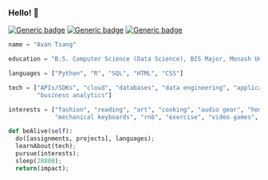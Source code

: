 ### Hello! 👋
[![Generic badge](https://img.shields.io/badge/grad-2023-blue.svg)](https://shields.io/)
[![Generic badge](https://img.shields.io/badge/data-nerd-blue)](https://shields.io/)
[![Generic badge](https://img.shields.io/badge/caffeinated%3F-yep-blue)](https://shields.io/)
```python
name = "Avan Tsang"

education = "B.S. Computer Science (Data Science), BIS Major, Monash University"

languages = ["Python", "R", "SQL", "HTML", "CSS"]

tech = ["APIs/SDKs", "cloud", "databases", "data engineering", "applications",
        "business analytics"]

interests = ["fashion", "reading", "art", "cooking", "audio gear", "home tech",
             "mechanical keyboards", "rnb", "exercise", "video games", "coffee"]

def beAlive(self):
  do([assignments, projects], languages);
  learnAbout(tech);
  pursue(interests);
  sleep(28800);
  return(impact);
```
